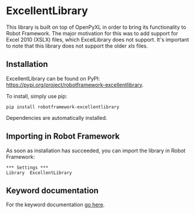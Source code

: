 # ExcellentLibrary
This library is built on top of OpenPyXL in order to bring its functionality to Robot Framework. The major motivation for this was to add support for Excel 2010 (XSLX) files, which ExcelLibrary does not support. It's important to note that this library does not support the older _xls_ files.

## Installation
ExcellentLibrary can be found on PyPI: https://pypi.org/project/robotframework-excellentlibrary.

To install, simply use pip:

```dos
pip install robotframework-excellentlibrary
```

Dependencies are automatically installed.

## Importing in Robot Framework
As soon as installation has succeeded, you can import the library in Robot Framework:

```robot
*** Settings ***
Library  ExcellentLibrary
```

## Keyword documentation
For the keyword documentation [go here](https://bartkl.github.io/ExcellentLibrary.html).

